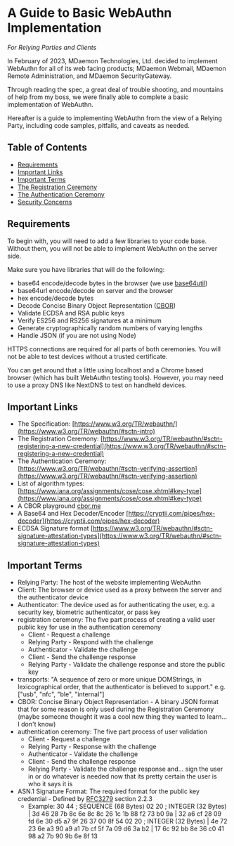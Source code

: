# A Guide to Basic WebAuthn Implementation
*For Relying Parties and Clients*

In February of 2023, MDaemon Technologies, Ltd. decided to implement WebAuthn for all of its web facing products; MDaemon Webmail, MDaemon Remote Administration, and MDaemon SecurityGateway.

Through reading the spec, a great deal of trouble shooting, and mountains of help from my boss, we were finally able to complete a basic implementation of WebAuthn.

Hereafter is a guide to implementing WebAuthn from the view of a Relying Party, including code samples, pitfalls, and caveats as needed.

## Table of Contents
- [Requirements](#requirements)
- [Important Links](#importantLinks)
- [Important Terms](#importantTerms)
- [The Registration Ceremony](registration.md#registrationCeremony)
- [The Authentication Ceremony](authentication.md#authenticationCeremony)
- [Security Concerns](security.md#securityConcerns)


## <a id="requirements"></a> Requirements
To begin with, you will need to add a few libraries to your code base. Without them, you will not be able to implement WebAuthn on the server side.

Make sure you have libraries that will do the following:
- base64 encode/decode bytes in the browser (we use [base64util](https://www.npmjs.com/package/base64util))
- base64url encode/decode on server and the browser
- hex encode/decode bytes
- Decode Concise Binary Object Representation ([CBOR](https://cbor.io/))
- Validate ECDSA and RSA public keys
- Verify ES256 and RS256 signatures at a minimum
- Generate cryptographically random numbers of varying lengths
- Handle JSON (if you are not using Node)

HTTPS connections are required for all parts of both ceremonies. You will not be able to test devices without a trusted certificate.

You can get around that a little using localhost and a Chrome based browser (which has built WebAuthn testing tools). However, you may need to use a proxy DNS like NextDNS to test on handheld devices.

## <a id="importantLinks"></a> Important Links
- The Specification: [https://www.w3.org/TR/webauthn/](https://www.w3.org/TR/webauthn/#sctn-intro)
- The Registration Ceremony: [https://www.w3.org/TR/webauthn/#sctn-registering-a-new-credential](https://www.w3.org/TR/webauthn/#sctn-registering-a-new-credential)
- The Authentication Ceremony: [https://www.w3.org/TR/webauthn/#sctn-verifying-assertion](https://www.w3.org/TR/webauthn/#sctn-verifying-assertion)
- List of algorithm types: [https://www.iana.org/assignments/cose/cose.xhtml#key-type](https://www.iana.org/assignments/cose/cose.xhtml#key-type)
- A CBOR playground [cbor.me](https://cbor.me/)
- A Base64 and Hex Decoder/Encoder [https://cryptii.com/pipes/hex-decoder](https://cryptii.com/pipes/hex-decoder)
- ECDSA Signature format [https://www.w3.org/TR/webauthn/#sctn-signature-attestation-types](https://www.w3.org/TR/webauthn/#sctn-signature-attestation-types)


## <a id="importantTerms"></a> Important Terms
- Relying Party: The host of the website implementing WebAuthn
- Client: The browser or device used as a proxy between the server and the authenticator device
- Authenticator: The device used as for authenticating the user, e.g. a security key, biometric authenticator, or pass key
- registration ceremony: The five part process of creating a valid user public key for use in the authentication ceremony
  - Client - Request a challenge
  - Relying Party - Respond with the challenge
  - Authenticator - Validate the challenge
  - Client - Send the challenge response
  - Relying Party - Validate the challenge response and store the public key
- transports: "A sequence of zero or more unique DOMStrings, in lexicographical order, that the authenticator is believed to support." e.g. ["usb", "nfc", "ble", "internal"]
- CBOR: Concise Binary Object Representation - A binary JSON format that for some reason is only used during the Registration Ceremony (maybe someone thought it was a cool new thing they wanted to learn... I don't know)
- authentication ceremony: The five part process of user validation
  - Client - Request a challenge
  - Relying Party - Response with the challenge
  - Authenticator - Validate the challenge
  - Client - Send the challenge response
  - Relying Party - Validate the challenge response and... sign the user in or do whatever is needed now that its pretty certain the user is who it says it is
- ASN.1 Signature Format: The required format for the public key credential -  Defined by [RFC3279](https://datatracker.ietf.org/doc/html/rfc3279) section 2.2.3
  - Example:
        30 44                                ; SEQUENCE (68 Bytes)
            02 20                            ; INTEGER (32 Bytes)
            |  3d 46 28 7b 8c 6e 8c 8c  26 1c 1b 88 f2 73 b0 9a
            |  32 a6 cf 28 09 fd 6e 30  d5 a7 9f 26 37 00 8f 54
            02 20                            ; INTEGER (32 Bytes)
            |  4e 72 23 6e a3 90 a9 a1  7b cf 5f 7a 09 d6 3a b2
            |  17 6c 92 bb 8e 36 c0 41  98 a2 7b 90 9b 6e 8f 13


